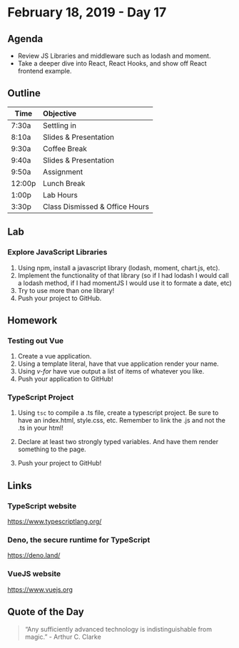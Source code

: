 # February 18, 2019 - Day 17


## Agenda
- Review JS Libraries and middleware such as lodash and moment.
- Take a deeper dive into React, React Hooks, and show off React frontend example.  

## Outline

| Time   | Objective                        |
| -------|:---------------------------------|
| 7:30a  | Settling in                      |
| 8:10a  | Slides & Presentation            |
| 9:30a  | Coffee Break                     |
| 9:40a  | Slides & Presentation            |
| 9:50a  | Assignment                       |
| 12:00p | Lunch Break                      |
| 1:00p  | Lab Hours                        |
| 3:30p  | Class Dismissed & Office Hours   |


## Lab

### Explore JavaScript Libraries

1. Using npm, install a javascript library (lodash, moment, chart.js, etc). 
2. Implement the functionality of that library (so if I had lodash I would call a lodash method, if I had momentJS I would use it to formate a date, etc)
3. Try to use more than one library! 
4. Push your project to GitHub. 

## Homework

### Testing out Vue

1. Create a vue application.
2. Using a template literal, have that vue application render your name.
3. Using *v-for* have vue output a list of items of whatever you like. 
4. Push your application to GitHub! 

### TypeScript Project

1. Using `tsc` to compile a .ts file, create a typescript project. Be sure to have an index.html, style.css, etc. Remember to link the .js and not the .ts in your html! 

2. Declare at least two strongly typed variables. And have them render something to the page. 

3. Push your project to GitHub!


## Links

### TypeScript website

https://www.typescriptlang.org/

### Deno, the secure runtime for TypeScript

https://deno.land/

### VueJS website 

https://www.vuejs.org


## Quote of the Day 
>“Any sufficiently advanced technology is indistinguishable from magic.” - Arthur C. Clarke